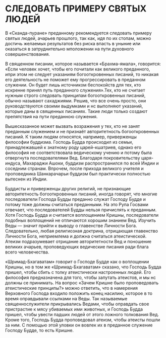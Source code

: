 # СЛЕДОВАТЬ ПРИМЕРУ СВЯТЫХ ЛЮДЕЙ

В «Сканда-пуране» преданному рекомендуется следовать примеру святых людей, ачарьев прошлого, так как, идя по их стопам, можно достичь желаемых результатов без риска впасть в уныние или оказаться в затруднительно мположении на пути духовного совершенствования.

В священном писании, которое называется «Брахма-ямала», говорится: «Если человек хочет, чтобы его почитали как великого преданного, ипри этом не следует указаниям богооткровенных писаний, то никакая его деятельность не поможет ему прогрессировать в преданном служении. Он будет лишь источником беспокойств для тех, кто искренне принял путь преданного служения».Тех, кто не считает нужным строго следовать принципам богооткровенных писаний, обычно называют сахаджиями. Решив, что все очень просто, они руководствуются своими выдумками и нс выполняют указаний, которые даны в священных писаниях. Такие люди только создают препятствия на пути преданною служения.

Вышесказанное может вызвать возражения у тех, кто не занят преданным служением и не признаёт авторитетность богооткровенных писаний. К таким людям относятся, например, приверженцы философии буддизма. Господь Будда происходил из семьи, принадлежавшей к знатному роду царей-кшатриев, однако его философия не соответствовала ведическому учению и потому была отвергнута последователями Вед. Благодаря покровительству царя-индуса, Махараджи Ашоки, буддизм распространился по всей Индии и соседним странам. Впрочем, после прихода великого учителя и проповедника Шанкарачарьи буддизм был практически полностью вытеснен из Индии.

Буддисты и приверженцы других религий, не признающие авторитетность богооткровенных писаний, иногда говорят, что многие последователи Господа Будды преданно служат Господу Будде и потому тоже должны считаться преданными. На это Рупа Госвами отвечает, что последователей Будды нельзя причислять к преданным. Хотя Господь Будда и считается воплощением Кришны, последователи подобных воплощений не отличаются хорошим знанием Вед. Изучить Веды — значит прийти к выводу о главенстве Личности Бога. Следовательно, любая религиозная доктрина, отрицающая главенство Личности Бога, неприемлема и должна считаться атеистической. Атеизм подразумевает отрицание авторитетности Вед и поношение великих ачарьев, проповедующих ведические писания ради блага всего человечества.

«Шримад-Бхагаватам» говорит о Господе Будде как о воплощении Кришны, но в том же «Шримад-Бхагаватам» сказано, что Господь Будда пришел, чтобы сбить с толку атеистически настроенных людей. Его философия предназначена для того, чтобы запутать атеистов, и мы нс должны се принимать. На вопрос «Зачем Кришне было проповедовать атеистические принципы?» можно ответить, что в намерения Верховного Господа входило положить конец насилию, которое в то время оправдывали ссылками на Веды. Так называемые священнослужители прикрывались Ведами, чтобы оправдать свое пристрастие к мясу убиваемых ими животных, и Господь Будда пришел, чтобы увести падших людей от этого ложного толкования Вед. Кроме того, Господь Будда проповедовал атеизм, чтобы атеисты пошли за ним. С помощью этой уловки он вовлек их в преданное служение Господу Будде, то есть Кришне.
